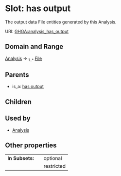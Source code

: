 
# Slot: has output


The output data File entities generated by this Analysis.

URI: [GHGA:analysis_has_output](https://w3id.org/GHGA/analysis_has_output)


## Domain and Range

[Analysis](Analysis.md) &#8594;  <sub>1..\*</sub> [File](File.md)

## Parents

 *  is_a: [has output](has_output.md)

## Children


## Used by

 * [Analysis](Analysis.md)

## Other properties

|  |  |  |
| --- | --- | --- |
| **In Subsets:** | | optional |
|  | | restricted |


